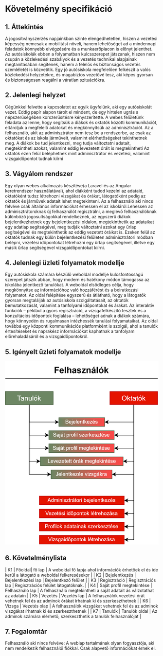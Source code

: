 # Követelmény specifikáció
## 1. Áttekintés
A jogosítványszerzés napjainkban szinte elengedhetetlen, hiszen a vezetési képesség nemcsak a mobilitást növeli, hanem lehetőséget ad a mindennapi feladatok könnyebb elvégzésére és a munkaerőpiacon is előnyt jelenthet. Az autósiskolák ebben a folyamatban kulcsszerepet játszanak, hiszen nem csupán a közlekedési szabályok és a vezetés technikai alapjainak megtanításában segítenek, hanem a felelős és biztonságos vezetés szemléletét is közvetítik. Egy jó autósiskola megfelelően felkészít a valós közlekedési helyzetekre, és magabiztos vezetővé tesz, aki képes gyorsan és biztonságosan reagálni a váratlan szituációkra.

## 2. Jelenlegi helyzet
Cégünkkel felvette a kapcsolatot az egyik ügyfelünk, aki egy autósiskolát vezet.
Eddig papír alapon tárolt el mindent, de egy hirtelen ugrás a népszerűségében korszerűsítésre kényszerítette.
A webes felületünk feladata az lenne, hogy segítsük a diákok és oktatók közötti kommunikációt, eltároljuk a megfelelő adatokat és megkönnyítsük az adminisztrációt.
Az a felhasználó, akit az adminisztrátor nem tesz be a rendszerbe, az csak az oktatókat és az iskola járműveit, valamint elérhetőségeket tekinthetnek meg.
A diákok be tud jelentkezni, meg tudja változtatni adatait, megtekintheti azokat, valamint eddig levezetett óráit is megtekintheti
Az oktatók ezen felül beléphetnek mint adminisztrátor és vezetési, valamint vizsgaidőpontot tudnak kiírni

## 3. Vágyálom rendszer
Egy olyan webes alkalmazás készítése(a Laravel és az Angular keretrendszer használatával), ahol diákként tudod kezelni az adataid, oktatóként tudsz létrehozni vizsgákat és órákat, látogatóként pedig az oktatók és járművek adatait lehet megtekinteni.
Az a felhasználó aki nincs felvéve csak általános információkat érhessen el az iskoláról.Lehessen az adminisztrátoroknak új felhasználót regisztrálni, a meglévő felhasználóknak különböző jogosultságokkal rendelkeznek, az egyszerű diákok bejelentkezhetnek egy bejelentkezési oldalon, megtekinthetik az adataikat egy adatlap segítségével, meg tudják változtatni azokat egy űrlap segítségével és megtekinthetik az eddig vezetett óráikat is. Ezeken felül az oktatók tudnak egy külön bejelentkezési felületen adminisztrátori módban belépni, vezetési időpontokat létrehozni egy űrlap segítségével, illetve egy másik űrlap segítségével vizsgaidőpontokat kiírni.

## 4. Jelenlegi üzleti folyamatok modellje
Egy autósiskola számára készülő weboldal modellje kulcsfontosságú szerepet játszik abban, hogy modern és hatékony módon támogassa az iskolába jelentkező tanulókat. A weboldal elsődleges célja, hogy megkönnyítse az információhoz való hozzáférést és a beiratkozási folyamatot. Az oldal felépítése egyszerű és átlátható, hogy a látogatók gyorsan megtalálják az autósiskola szolgáltatásait, az oktatók bemutatkozását, valamint a tanfolyami időpontokat és árakat. Az interaktív funkciók – például a gyors regisztráció, a vizsgafelkészítő tesztek és a konzultációs időpontok foglalása – lehetőséget adnak a diákok számára, hogy könnyedén és rugalmasan intézhessék tanulási folyamataikat. Az oldal továbbá egy központi kommunikációs platformként is szolgál, ahol a tanulók értesítéseket és naprakész információkat kaphatnak a tanfolyam előrehaladásáról és a vizsgaidőpontokról. <!-- nem végleges -->


## 5. Igényelt üzleti folyamatok modellje
![utleti folyamatok](Képek/uzletifolyamatok_modelje.png)

## 6. Követelménylista
| K1 | Főoldal| fő lap | A weboldal fő lapja ahol információk érhetőek el és ide kerül a látogató a weboldal felkeresésekor |
| K2 | Bejelentkezés | Bejelentkezési lap | Bejelentkező felület |
| K3 | Regisztráció | Regisztrációs lap | Regisztrációs felület látogatóknak. |
| K4 | Saját profil megtekintése | Felhasználó lap | A felhasználó megtekintheti a saját adatait ás válzotathat az adatain |
| K5 | Vezetés | Vezetés lap | A felhasználók vezetési órát vehetnek fel és az adminok órákat írhatnak ki és szerkeszthetnek |
| K6 | Vizsga | Vezetés olap | A felhasználók vizsgákat vehetnek fel és az adminok viszgákat írhatnak ki és szerkeszthetnek |
| K7 | Tanulók | Tanulók oldal | Az adminok számára elérhető, szerkeszthetik a tanulók felhasználóját |


## 7. Fogalomtár
Felhasználó aki nincs felvéve: A weblap tartalmának olyan fogyasztója, aki nem rendelkezik felhasználói fiókkal. Csak alapvető információkat érnek el.
